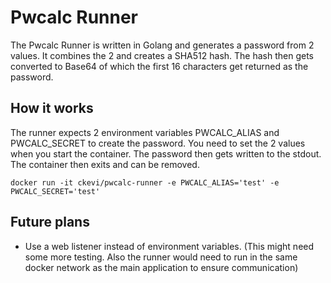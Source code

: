 # Pwcalc Runner

The Pwcalc Runner is written in Golang and generates a password from 2 values.
It combines the 2 and creates a SHA512 hash. The hash then gets converted to Base64 of which the first 16 characters get returned as the password.

## How it works

The runner expects 2 environment variables PWCALC_ALIAS and PWCALC_SECRET to create the password. You need to set the 2 values when you start the container. The password then gets written to the stdout. The container then exits and can be removed.

```shell
docker run -it ckevi/pwcalc-runner -e PWCALC_ALIAS='test' -e PWCALC_SECRET='test'
```


## Future plans

- Use a web listener instead of environment variables. (This might need some more testing. Also the runner would need to run in the same docker network as the main application to ensure communication)

